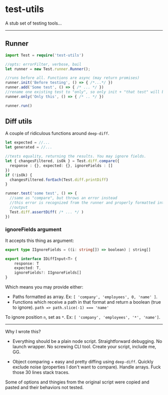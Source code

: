 # test-utils
A stub set of testing tools...

---

## Runner

```typescript
import Test = require('test-utils')

//opts: errorFilter, verbose, bail
let runner = new Test.runner.Runner();

//runs before all. Functions are async (may return promises)
runner.init('Before testing', () => { /*...*/ })
runner.add('Some test', () => { /* ... */ })
//rename one existing test to "only", so only init + "that test" will be run
runner.only('Only this', () => { /* .. */ })

runner.run()
```

## Diff utils

A couple of ridiculous functions around `deep-diff`.

```typescript
let expected = //...
let generated = //...

//tests equality, returning the results. You may ignore fields.
let { changesFiltered, isOk } = Test.diff.compare({
  response : {}, expected: {}, ignoreFields : []
})
if (!isOk) {
  changesFiltered.forEach(Test.diff.printDiff)
}

runner.test('some test', () => {
  //same as "compare", but throws an error instead
  //this error is recognized from the runner and properly formatted into
  //output
  Test.diff.assertDiff( /* ... */ )
})
```

### ignoreFields argument

It accepts this thing as argument:

```typescript
export type IIgnoreFields = ((i: string[]) => boolean) | string[]

export interface IDiffInput<T> {
    response: T
    expected: T,
    ignoreFields?: IIgnoreFields[]
}
```

Which means you may provide either:

  - Paths formatted as array. Ex: `[ 'company', 'employees', 0, 'name' ]`.
  - Functions which receive a path in that format and return a boolean
    (true to ignore). `path => path.slice(-1) === 'name'`


To ignore position `n`, set as `*`. Ex: `[ 'company', 'employees', '*', 'name']`.

---

Why I wrote this?

  - Everything should be a plain node script. Straightforward debugging. No launch wrapper. No
    screwing CLI tool. Create your script, include me, GG.

  - Object comparing + easy and pretty diffing using `deep-diff`. Quickly exclude noise (properties
    I don't want to compare). Handle arrays. Fuck those 30 lines stack traces.

Some of options and thingies from the original script were copied and pasted and their behaviors not tested.